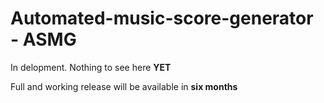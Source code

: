 # Automated-music-score-generator - ASMG
In delopment. Nothing to see here **YET**   

Full and working release will be available in **six months**
